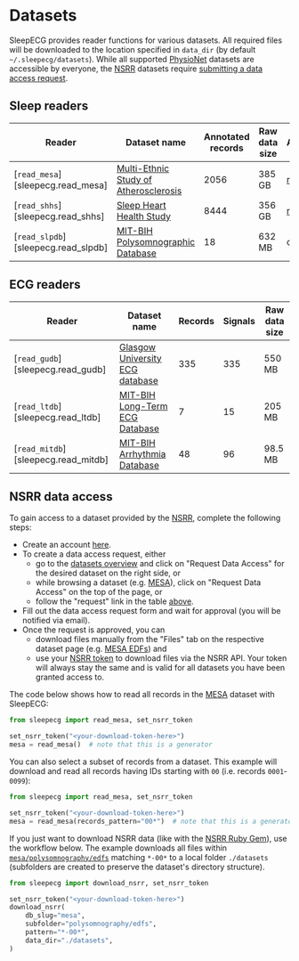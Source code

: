 # Datasets
SleepECG provides reader functions for various datasets. All required files will be downloaded to the location specified in `data_dir` (by default `~/.sleepecg/datasets`). While all supported [PhysioNet](https://physionet.org/about/database/) datasets are accessible by everyone, the [NSRR](https://sleepdata.org/datasets) datasets require [submitting a data access request](#nsrr-data-access).

## Sleep readers
|Reader|Dataset name|Annotated records|Raw data size|Access|
|-|-|-|-|-|
|[`read_mesa`][sleepecg.read_mesa]|[Multi-Ethnic Study of Atherosclerosis](https://sleepdata.org/datasets/mesa/)|2056|385 GB|[request](https://sleepdata.org/data/requests/mesa/start)|
|[`read_shhs`][sleepecg.read_shhs]|[Sleep Heart Health Study](https://sleepdata.org/datasets/mesa/)|8444|356 GB|[request](https://sleepdata.org/data/requests/shhs/start)|
|[`read_slpdb`][sleepecg.read_slpdb]|[MIT-BIH Polysomnographic Database](https://physionet.org/content/slpdb)|18|632 MB|open|


## ECG readers
|Reader|Dataset name|Records|Signals|Raw data size|
|-|-|-|-|-|
|[`read_gudb`][sleepecg.read_gudb]|[Glasgow University ECG database ](https://berndporr.github.io/ECG-GUDB/)|335|335|550 MB|
|[`read_ltdb`][sleepecg.read_ltdb]|[MIT-BIH Long-Term ECG Database](https://physionet.org/content/ltdb)|7|15|205 MB|
|[`read_mitdb`][sleepecg.read_mitdb]|[MIT-BIH Arrhythmia Database](https://physionet.org/content/mitdb)|48|96|98.5 MB|


## NSRR data access
To gain access to a dataset provided by the [NSRR](https://sleepdata.org), complete the following steps:

- Create an account [here](https://sleepdata.org/join).
- To create a data access request, either
    - go to the [datasets overview](https://sleepdata.org/datasets/) and click on "Request Data Access" for the desired dataset on the right side, or
    - while browsing a dataset (e.g. [MESA](https://sleepdata.org/datasets/mesa)), click on "Request Data Access" on the top of the page, or
    - follow the "request" link in the table [above](#sleep-readers).
- Fill out the data access request form and wait for approval (you will be notified via email).
- Once the request is approved, you can
    - download files manually from the "Files" tab on the respective dataset page (e.g. [MESA EDFs](https://sleepdata.org/datasets/mesa/files/polysomnography/edfs)) and
    - use your [NSRR token](https://sleepdata.org/token) to download files via the NSRR API. Your token will always stay the same and is valid for all datasets you have been granted access to.

The code below shows how to read all records in the [MESA](https://sleepdata.org/datasets/mesa) dataset with SleepECG:
```python
from sleepecg import read_mesa, set_nsrr_token

set_nsrr_token("<your-download-token-here>")
mesa = read_mesa()  # note that this is a generator
```

You can also select a subset of records from a dataset. This example will download and read all records having IDs starting with `00` (i.e. records `0001`-`0099`):
```python
from sleepecg import read_mesa, set_nsrr_token

set_nsrr_token("<your-download-token-here>")
mesa = read_mesa(records_pattern="00*")  # note that this is a generator
```

If you just want to download NSRR data (like with the [NSRR Ruby Gem](https://github.com/nsrr/nsrr-gem)), use the workflow below. The example downloads all files within [`mesa/polysomnography/edfs`](https://sleepdata.org/datasets/mesa/files/polysomnography/edfs) matching `*-00*` to a local folder `./datasets` (subfolders are created to preserve the dataset's directory structure).
```python
from sleepecg import download_nsrr, set_nsrr_token

set_nsrr_token("<your-download-token-here>")
download_nsrr(
    db_slug="mesa",
    subfolder="polysomnography/edfs",
    pattern="*-00*",
    data_dir="./datasets",
)
```
